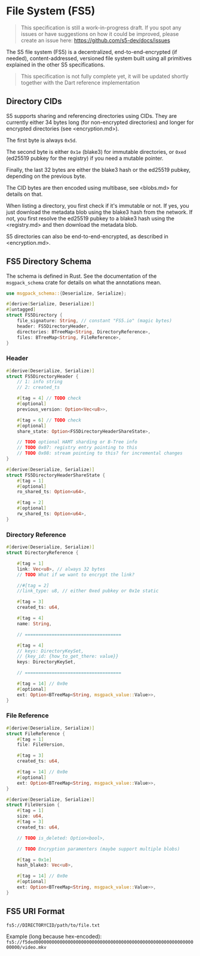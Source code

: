 # File System (FS5)

> This specification is still a work-in-progress draft. If you spot any issues or have suggestions on how it could be improved, please create an issue here: https://github.com/s5-dev/docs/issues

The S5 file system (FS5) is a decentralized, end-to-end-encrypted (if needed), content-addressed, versioned file system built using all primitives explained in the other S5 specifications.

> This specification is not fully complete yet, it will be updated shortly together with the Dart reference implementation

## Directory CIDs

S5 supports sharing and referencing directories using CIDs. They are currently either 34 bytes long (for non-encrypted directories) and longer for encrypted directories (see <encryption.md>).

The first byte is always `0x5d`.

The second byte is either `0x1e` (blake3) for immutable directories, or `0xed` (ed25519 pubkey for the registry) if you need a mutable pointer.

Finally, the last 32 bytes are either the blake3 hash or the ed25519 pubkey, depending on the previous byte.

The CID bytes are then encoded using multibase, see <blobs.md> for details on that.

When listing a directory, you first check if it's immutable or not. If yes, you just download the metadata blob using the blake3 hash from the network. If not, you first resolve the ed25519 pubkey to a blake3 hash using the <registry.md> and then download the metadata blob.

S5 directories can also be end-to-end-encrypted, as described in <encryption.md>.

## FS5 Directory Schema

The schema is defined in Rust. See the documentation of the `msgpack_schema` crate for details on what the annotations mean.

```rust
use msgpack_schema::{Deserialize, Serialize};

#[derive(Serialize, Deserialize)]
#[untagged]
struct FS5Directory {
    file_signature: String, // constant "FS5.io" (magic bytes)
    header: FS5DirectoryHeader,
    directories: BTreeMap<String, DirectoryReference>,
    files: BTreeMap<String, FileReference>,
}
```

### Header

```rust
#[derive(Deserialize, Serialize)]
struct FS5DirectoryHeader {
    // 1: info string
    // 2: created_ts

    #[tag = 4] // TODO check
    #[optional]
    previous_version: Option<Vec<u8>>,

    #[tag = 6] // TODO check
    #[optional]
    share_state: Option<FS5DirectoryHeaderShareState>,

    // TODO optional HAMT sharding or B-Tree info
    // TODO 0x07: registry entry pointing to this
    // TODO 0x08: stream pointing to this? for incremental changes
}

#[derive(Deserialize, Serialize)]
struct FS5DirectoryHeaderShareState {
    #[tag = 1]
    #[optional]
    ro_shared_ts: Option<u64>,

    #[tag = 2]
    #[optional]
    rw_shared_ts: Option<u64>,
}

```

### Directory Reference

```rust
#[derive(Deserialize, Serialize)]
struct DirectoryReference {

    #[tag = 1]
    link: Vec<u8>, // always 32 bytes
    // TODO What if we want to encrypt the link?

    //#[tag = 2]
    //link_type: u8, // either 0xed pubkey or 0x1e static

    #[tag = 3]
    created_ts: u64,

    #[tag = 4]
    name: String,

    // ====================================

    #[tag = 4]
    // keys: DirectoryKeySet,
    // {key_id: {how_to_get_there: value}}
    keys: DirectoryKeySet,

    // ====================================

    #[tag = 14] // 0x0e
    #[optional]
    ext: Option<BTreeMap<String, msgpack_value::Value>>,
}

```

### File Reference

```rust
#[derive(Deserialize, Serialize)]
struct FileReference {
    #[tag = 1] 
    file: FileVersion,

    #[tag = 3]
    created_ts: u64,

    #[tag = 14] // 0x0e
    #[optional]
    ext: Option<BTreeMap<String, msgpack_value::Value>>,
}

#[derive(Deserialize, Serialize)]
struct FileVersion {
    #[tag = 1]
    size: u64,
    #[tag = 3]
    created_ts: u64,

    // TODO is_deleted: Option<bool>,

    // TODO Encryption paramenters (maybe support multiple blobs) 

    #[tag = 0x1e]
    hash_blake3: Vec<u8>,

    #[tag = 14] // 0x0e
    #[optional]
    ext: Option<BTreeMap<String, msgpack_value::Value>>,
}
```

## FS5 URI Format

`fs5://DIRECTORYCID/path/to/file.txt`

Example (long because hex-encoded): `fs5://f5ded0000000000000000000000000000000000000000000000000000000000000000/video.mkv`